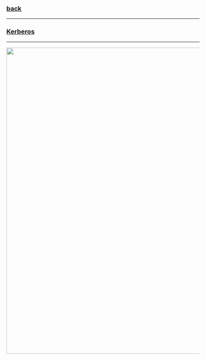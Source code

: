 ### [back](https://github.com/alaamimi/Piscine-42/tree/master/Shell/shell00)

---

### [Kerberos](https://www.roguelynn.com/words/explain-like-im-5-kerberos/?fbclid=IwAR25Mf4XjM1teYggK_4XNe9keDd3LC1jKWbstLcs_ibvgZEV_gOcyrq_xtE)

---

</p>
<p align="center">
<img src="https://i.pinimg.com/originals/ed/61/a9/ed61a9e728c7799c86383a8b0783806e.jpg" width = "800">
</p>